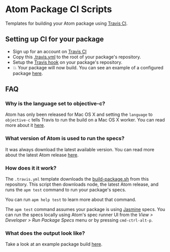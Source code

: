# Atom Package CI Scripts

Templates for building your Atom package using [Travis CI](https://travis-ci.org).

## Setting up CI for your package

* Sign up for an account on [Travis CI](https://travis-ci.org)
* Copy this [.travis.yml](https://raw.githubusercontent.com/atom/ci/master/.travis.yml)
  to the root of your package's repository.
* Setup the [Travis hook](http://docs.travis-ci.com/user/getting-started/#Step-two%3A-Activate-GitHub-Webhook)
  on your package's repository.
* :boom: Your package will now build. You can see an example of a configured
  package [here](https://travis-ci.org/atom/wrap-guide).

## FAQ

### Why is the language set to objective-c?

Atom has only been released for Mac OS X and setting the `language` to
`objective-c` tells Travis to run the build on a Mac OS X worker. You can
read more about it [here](http://blog.travis-ci.com/introducing-mac-ios-rubymotion-testing).

### What version of Atom is used to run the specs?

It was always download the latest available version. You can read more about
the latest Atom release [here](https://atom.io/releases).

### How does it it work?

The `.travis.yml` template downloads the [build-package.sh](https://raw.githubusercontent.com/atom/ci/master/build-package.sh)
from this repository.  This script then downloads node, the latest Atom release,
and runs the `apm test` command to run your package's specs.

You can run `apm help test` to learn more about that command.

The `apm test` command assumes your package is using [Jasmine](http://jasmine.github.io)
specs. You can run the specs locally using Atom's spec runner UI from the
_View > Developer > Run Package Specs_ menu or by pressing `cmd-ctrl-alt-p`.

### What does the output look like?

Take a look at an example package build [here](https://travis-ci.org/atom/wrap-guide/builds/23774579).
